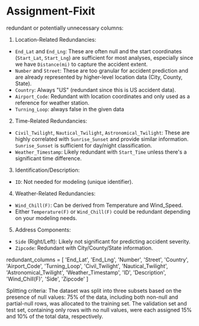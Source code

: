 # Assignment-Fixit

redundant or potentially unnecessary columns:

1. Location-Related Redundancies:
- `End_Lat` and `End_Lng`: These are often null and the start coordinates (`Start_Lat`, `Start_Lng`) are sufficient for most analyses, especially since we have `Distance(mi)` to capture the accident extent.
- `Number` and `Street`: These are too granular for accident prediction and are already represented by higher-level location data (City, County, State).
- `Country`: Always "US" (redundant since this is US accident data).
- `Airport_Code`: Redundant with location coordinates and only used as a reference for weather station.
- `Turning_Loop`: always false in the given data

2. Time-Related Redundancies:
- `Civil_Twilight`, `Nautical_Twilight`, `Astronomical_Twilight`: These are highly correlated with `Sunrise_Sunset` and provide similar information. `Sunrise_Sunset` is sufficient for day/night classification.
- `Weather_Timestamp`: Likely redundant with `Start_Time` unless there's a significant time difference.

3. Identification/Description:
- `ID`: Not needed for modeling (unique identifier).

4. Weather-Related Redundancies:
- `Wind_Chill(F)`: Can be derived from Temperature and Wind_Speed.
- Either `Temperature(F)` or `Wind_Chill(F)` could be redundant depending on your modeling needs.

5. Address Components:
- `Side` (Right/Left): Likely not significant for predicting accident severity.
- `Zipcode`: Redundant with City/County/State information.


redundant_columns = [
    'End_Lat',
    'End_Lng',
    'Number',
    'Street',
    'Country',
    'Airport_Code',
    'Turning_Loop',
    'Civil_Twilight',
    'Nautical_Twilight',
    'Astronomical_Twilight',
    'Weather_Timestamp',
    'ID',
    'Description',
    'Wind_Chill(F)',
    'Side',
    'Zipcode'
]

Splitting criteria:
The dataset was split into three subsets based on the presence of null values: 75% of the data, including both non-null and partial-null rows, was allocated to the training set. The validation set and test set, containing only rows with no null values, were each assigned 15% and 10% of the total data, respectively.
